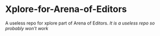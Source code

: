 # Xplore-for-Arena-of-Editors
A useless repo for xplore part of Arena of Editors.
*It is a useless repo so probably won't work*
